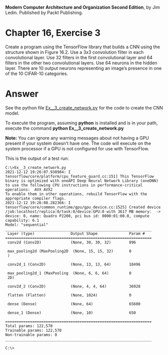 __Modern Computer Architecture and Organization Second Edition__, by Jim Ledin. Published by Packt Publishing.
# Chapter 16, Exercise 3

Create a program using the TensorFlow library that builds a CNN using the structure shown in Figure 16.2. Use a 3x3 convolution filter in each convolutional layer. Use 32 filters in the first convolutional layer and 64 filters in the other two convolutional layers. Use 64 neurons in the hidden layer. There are 10 output neurons representing an image’s presence in one of the 10 CIFAR-10 categories.

# Answer
See the python file [Ex__3_create_network.py](src/Ex__3_create_network.py) for the code to create the CNN model.

To execute the program, assuming **python** is installed and is in your path, execute the command **python Ex__3_create_network.py**

**Note:** You can ignore any warning messages about not having a GPU present if your system doesn't have one. The code will execute on the system processor if a GPU is not configured for use with TensorFlow.

This is the output of a test run:
```
C:\>Ex__3_create_network.py
2021-12-12 19:26:07.938984: I tensorflow/core/platform/cpu_feature_guard.cc:151] This TensorFlow binary is optimized with oneAPI Deep Neural Network Library (oneDNN) to use the following CPU instructions in performance-critical operations:  AVX AVX2
To enable them in other operations, rebuild TensorFlow with the appropriate compiler flags.
2021-12-12 19:26:08.282366: I tensorflow/core/common_runtime/gpu/gpu_device.cc:1525] Created device /job:localhost/replica:0/task:0/device:GPU:0 with 3617 MB memory:  -> device: 0, name: Quadro P2200, pci bus id: 0000:01:00.0, compute capability: 6.1
Model: "sequential"
_________________________________________________________________
 Layer (type)                Output Shape              Param #
=================================================================
 conv2d (Conv2D)             (None, 30, 30, 32)        896

 max_pooling2d (MaxPooling2D  (None, 15, 15, 32)       0
 )

 conv2d_1 (Conv2D)           (None, 13, 13, 64)        18496

 max_pooling2d_1 (MaxPooling  (None, 6, 6, 64)         0
 2D)

 conv2d_2 (Conv2D)           (None, 4, 4, 64)          36928

 flatten (Flatten)           (None, 1024)              0

 dense (Dense)               (None, 64)                65600

 dense_1 (Dense)             (None, 10)                650

=================================================================
Total params: 122,570
Trainable params: 122,570
Non-trainable params: 0
_________________________________________________________________

C:\>
```